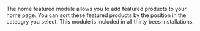 The home featured module allows you to add featured products to your home page. You can sort these featured products by the position in the cateogry you select. This module is included in all thirty bees installations.

